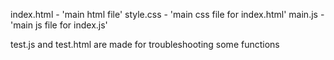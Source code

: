 index.html - 'main html file'
style.css - 'main css file for index.html'
main.js - 'main js file for index.js'

test.js and test.html are made for troubleshooting some functions